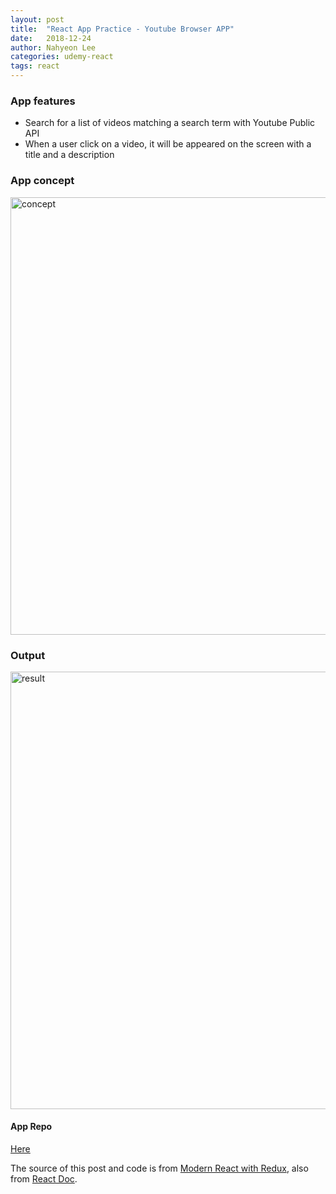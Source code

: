 ```yaml
---
layout: post
title:  "React App Practice - Youtube Browser APP"
date:   2018-12-24
author: Nahyeon Lee
categories: udemy-react
tags: react
---
```


### App features
* Search for a list of videos matching a search term with Youtube Public API
* When a user click on a video, it will be appeared on the screen with a title and a description

### App concept
<img src="{{ '/assets/img/2018-12-24-concept.png' }}" alt="concept" style="display: block; width: 700px;">

### Output
<img src="{{ '/assets/img/2018-12-24-result.png' }}" alt="result" style="display: block; width: 700px;">

#### App Repo
[Here][app-repo]

The source of this post and code is from [Modern React with Redux][udemy-react], also from [React Doc][react-doc].

[app-repo]: https://github.com/nh0627/udemy-react-redux/tree/master/11.videos
[udemy-react]: https://www.udemy.com/react-redux/
[react-doc]: https://reactjs.org/docs/getting-started.html

